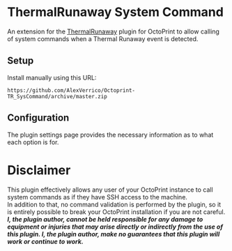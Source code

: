 # ThermalRunaway System Command

An extension for the [ThermalRunaway](https://github.com/AlexVerrico/Octoprint-ThermalRunaway) plugin for OctoPrint to allow calling of system commands when a Thermal Runaway event is detected.

## Setup

Install manually using this URL:

    https://github.com/AlexVerrico/Octoprint-TR_SysCommand/archive/master.zip


## Configuration

The plugin settings page provides the necessary information as to what each option is for.

# Disclaimer

This plugin effectively allows any user of your OctoPrint instance to call system commands as if they have SSH access to the machine.  
In addition to that, no command validation is performed by the plugin, so it is entirely possible to break your OctoPrint installation if you are not careful.  
***I, the plugin author, cannot be held responsible for any damage to equipment or injuries that may arise directly or indirectly from the use of this plugin. I, the plugin author, make no guarantees that this plugin will work or continue to work.***
